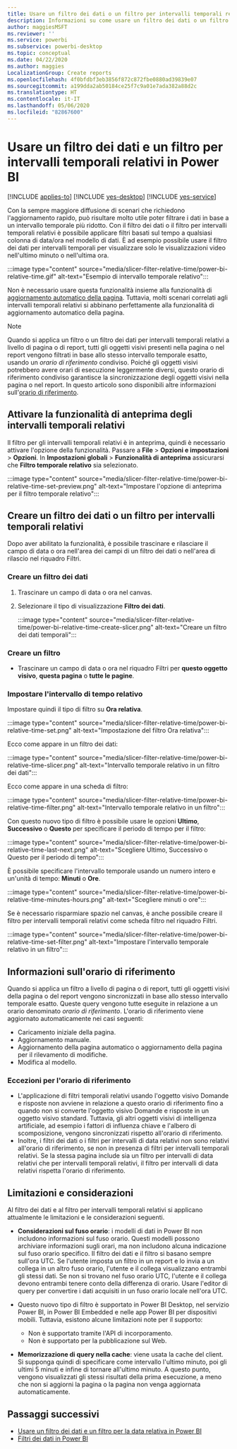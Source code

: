 ```yaml
---
title: Usare un filtro dei dati o un filtro per intervalli temporali relativi in Power BI
description: Informazioni su come usare un filtro dei dati o un filtro per limitare intervalli temporali relativi in Power BI.
author: maggiesMSFT
ms.reviewer: ''
ms.service: powerbi
ms.subservice: powerbi-desktop
ms.topic: conceptual
ms.date: 04/22/2020
ms.author: maggies
LocalizationGroup: Create reports
ms.openlocfilehash: 4f0bfdbf3eb3856f872c872fbe0880ad39839e07
ms.sourcegitcommit: a199dda2ab50184ce25f7c9a01e7ada382a88d2c
ms.translationtype: HT
ms.contentlocale: it-IT
ms.lasthandoff: 05/06/2020
ms.locfileid: "82867600"
---
```

# <a name="use-a-relative-time-slicer-and-filter-in-power-bi"></a>Usare un filtro dei dati e un filtro per intervalli temporali relativi in Power BI

[!INCLUDE [applies-to](../includes/applies-to.md)] [!INCLUDE [yes-desktop](../includes/yes-desktop.md)] [!INCLUDE [yes-service](../includes/yes-service.md)]

Con la sempre maggiore diffusione di scenari che richiedono l'aggiornamento rapido, può risultare molto utile poter filtrare i dati in base a un intervallo temporale più ridotto. Con il filtro dei dati o il filtro per intervalli temporali relativi è possibile applicare filtri basati sul tempo a qualsiasi colonna di data/ora nel modello di dati. È ad esempio possibile usare il filtro dei dati per intervalli temporali per visualizzare solo le visualizzazioni video nell'ultimo minuto o nell'ultima ora. 

:::image type="content" source="media/slicer-filter-relative-time/power-bi-relative-time.gif" alt-text="Esempio di intervallo temporale relativo":::

Non è necessario usare questa funzionalità insieme alla funzionalità di [aggiornamento automatico della pagina](../desktop-automatic-page-refresh.md). Tuttavia, molti scenari correlati agli intervalli temporali relativi si abbinano perfettamente alla funzionalità di aggiornamento automatico della pagina.  

> [!NOTE]
> Quando si applica un filtro o un filtro dei dati per intervalli temporali relativi a livello di pagina o di report, tutti gli oggetti visivi presenti nella pagina o nel report vengono filtrati in base allo stesso intervallo temporale esatto, usando un *orario di riferimento* condiviso. Poiché gli oggetti visivi potrebbero avere orari di esecuzione leggermente diversi, questo orario di riferimento condiviso garantisce la sincronizzazione degli oggetti visivi nella pagina o nel report. In questo articolo sono disponibili altre informazioni sull'[orario di riferimento](#understanding-anchor-time).

## <a name="turn-on-relative-time-preview"></a>Attivare la funzionalità di anteprima degli intervalli temporali relativi

Il filtro per gli intervalli temporali relativi è in anteprima, quindi è necessario attivare l'opzione della funzionalità. Passare a **File** > **Opzioni e impostazioni** > **Opzioni**. In **Impostazioni globali** > **Funzionalità di anteprima** assicurarsi che **Filtro temporale relativo** sia selezionato.

:::image type="content" source="media/slicer-filter-relative-time/power-bi-relative-time-set-preview.png" alt-text="Impostare l'opzione di anteprima per il filtro temporale relativo":::

## <a name="create-a-relative-time-slicer-or-filter"></a>Creare un filtro dei dati o un filtro per intervalli temporali relativi

Dopo aver abilitato la funzionalità, è possibile trascinare e rilasciare il campo di data o ora nell'area dei campi di un filtro dei dati o nell'area di rilascio nel riquadro Filtri. 

### <a name="create-a-slicer"></a>Creare un filtro dei dati

1. Trascinare un campo di data o ora nel canvas.

2. Selezionare il tipo di visualizzazione **Filtro dei dati**.

    :::image type="content" source="media/slicer-filter-relative-time/power-bi-relative-time-create-slicer.png" alt-text="Creare un filtro dei dati temporali":::

### <a name="create-a-filter"></a>Creare un filtro
 
- Trascinare un campo di data o ora nel riquadro Filtri per **questo oggetto visivo**, **questa pagina** o **tutte le pagine**.

### <a name="set-relative-time"></a>Impostare l'intervallo di tempo relativo 

Impostare quindi il tipo di filtro su **Ora relativa**.

:::image type="content" source="media/slicer-filter-relative-time/power-bi-relative-time-set.png" alt-text="Impostazione del filtro Ora relativa":::
 
Ecco come appare in un filtro dei dati:

:::image type="content" source="media/slicer-filter-relative-time/power-bi-relative-time-slicer.png" alt-text="Intervallo temporale relativo in un filtro dei dati":::

Ecco come appare in una scheda di filtro: 

:::image type="content" source="media/slicer-filter-relative-time/power-bi-relative-time-filter.png" alt-text="Intervallo temporale relativo in un filtro":::
 
Con questo nuovo tipo di filtro è possibile usare le opzioni **Ultimo**, **Successivo** o **Questo** per specificare il periodo di tempo per il filtro: 

:::image type="content" source="media/slicer-filter-relative-time/power-bi-relative-time-last-next.png" alt-text="Scegliere Ultimo, Successivo o Questo per il periodo di tempo":::
 
È possibile specificare l'intervallo temporale usando un numero intero e un'unità di tempo: **Minuti** o **Ore**.
 
:::image type="content" source="media/slicer-filter-relative-time/power-bi-relative-time-minutes-hours.png" alt-text="Scegliere minuti o ore":::

Se è necessario risparmiare spazio nel canvas, è anche possibile creare il filtro per intervalli temporali relativi come scheda filtro nel riquadro Filtri.

:::image type="content" source="media/slicer-filter-relative-time/power-bi-relative-time-set-filter.png" alt-text="Impostare l'intervallo temporale relativo in un filtro":::
 
## <a name="understanding-anchor-time"></a>Informazioni sull'orario di riferimento

Quando si applica un filtro a livello di pagina o di report, tutti gli oggetti visivi della pagina o del report vengono sincronizzati in base allo stesso intervallo temporale esatto. Queste query vengono tutte eseguite in relazione a un orario denominato *orario di riferimento*. L'orario di riferimento viene aggiornato automaticamente nei casi seguenti:

- Caricamento iniziale della pagina.
- Aggiornamento manuale.
- Aggiornamento della pagina automatico o aggiornamento della pagina per il rilevamento di modifiche.
- Modifica al modello.

### <a name="anchor-time-exceptions"></a>Eccezioni per l'orario di riferimento

- L'applicazione di filtri temporali relativi usando l'oggetto visivo Domande e risposte non avviene in relazione a questo orario di riferimento fino a quando non si converte l'oggetto visivo Domande e risposte in un oggetto visivo standard. Tuttavia, gli altri oggetti visivi di intelligenza artificiale, ad esempio i fattori di influenza chiave e l'albero di scomposizione, vengono sincronizzati rispetto all'orario di riferimento. 
- Inoltre, i filtri dei dati o i filtri per intervalli di data relativi non sono relativi all'orario di riferimento, se non in presenza di filtri per intervalli temporali relativi. Se la stessa pagina include sia un filtro per intervalli di data relativi che per intervalli temporali relativi, il filtro per intervalli di data relativi rispetta l'orario di riferimento.

## <a name="limitations-and-considerations"></a>Limitazioni e considerazioni

Al filtro dei dati e al filtro per intervalli temporali relativi si applicano attualmente le limitazioni e le considerazioni seguenti.

- **Considerazioni sul fuso orario**: i modelli di dati in Power BI non includono informazioni sul fuso orario. Questi modelli possono archiviare informazioni sugli orari, ma non includono alcuna indicazione sul fuso orario specifico. Il filtro dei dati e il filtro si basano sempre sull'ora UTC. Se l'utente imposta un filtro in un report e lo invia a un collega in un altro fuso orario, l'utente e il collega visualizzano entrambi gli stessi dati. Se non si trovano nel fuso orario UTC, l'utente e il collega devono entrambi tenere conto della differenza di orario. Usare l'editor di query per convertire i dati acquisiti in un fuso orario locale nell'ora UTC.
- Questo nuovo tipo di filtro è supportato in Power BI Desktop, nel servizio Power BI, in Power BI Embedded e nelle app Power BI per dispositivi mobili. Tuttavia, esistono alcune limitazioni note per il supporto:

    - Non è supportato tramite l'API di incorporamento.
    - Non è supportato per la pubblicazione sul Web.

- **Memorizzazione di query nella cache**: viene usata la cache del client. Si supponga quindi di specificare come intervallo l'ultimo minuto, poi gli ultimi 5 minuti e infine di tornare all'ultimo minuto. A questo punto, vengono visualizzati gli stessi risultati della prima esecuzione, a meno che non si aggiorni la pagina o la pagina non venga aggiornata automaticamente.

## <a name="next-steps"></a>Passaggi successivi

- [Usare un filtro dei dati e un filtro per la data relativa in Power BI](../visuals/desktop-slicer-filter-date-range.md)
- [Filtri dei dati in Power BI](../visuals/power-bi-visualization-slicers.md)

